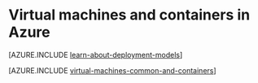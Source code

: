 <properties
	pageTitle="Virtual Machines and Containers | Microsoft Azure"
	description="Describes virtual machines, Docker and Linux containers, and their usage in groups of each in Azure, including the benefits of each and scenarios in which each approach works very well."
	services="virtual-machines-windows"
	documentationCenter="virtual-machines"
	authors="squillace"
	manager="timlt"
	tags="azure-resource-manager,azure-service-management"
/>


<tags
	ms.service="virtual-machines-windows"
	ms.date="06/06/2016"
	wacn.date=""/>


# Virtual machines and containers in Azure

[AZURE.INCLUDE [learn-about-deployment-models](../includes/learn-about-deployment-models-both-include.md)]

[AZURE.INCLUDE [virtual-machines-common-and-containers](../includes/virtual-machines-common-containers.md)]
